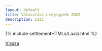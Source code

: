 ```yaml
---
layout: default
title: Választási névjegyzék 2022
description: Lázi
---
```


{% include settlementHTMLs/Laazi.html %}

[Vissza](../)